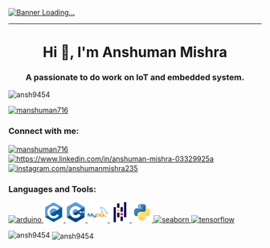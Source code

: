<a href="#" target="_blank" rel="noreferrer"><img src="https://user-images.githubusercontent.com/74038190/225813708-98b745f2-7d22-48cf-9150-083f1b00d6c9.gif" alt="Banner Loading..."></img></a>
<hr>
<h1 align="center">Hi 👋, I'm Anshuman Mishra</h1>
<h3 align="center">A passionate to do work on IoT and embedded system.</h3>

<p align="left"> <img src="https://komarev.com/ghpvc/?username=ansh9454&label=Profile%20views&color=0e75b6&style=flat" alt="ansh9454" /> </p>

<!--<p align="left"> <a href="https://github.com/ryo-ma/github-profile-trophy"><img src="https://github-profile-trophy.vercel.app/?username=ansh9454" alt="ansh9454" /></a> </p>-->

<p align="left"> <a href="https://twitter.com/manshuman716" target="blank"><img src="https://img.shields.io/twitter/follow/manshuman716?logo=twitter&style=for-the-badge" alt="manshuman716" /></a> </p>

<h3 align="left">Connect with me:</h3>
<p align="left">
<a href="https://twitter.com/manshuman716" target="blank"><img align="center" src="https://raw.githubusercontent.com/rahuldkjain/github-profile-readme-generator/master/src/images/icons/Social/twitter.svg" alt="manshuman716" height="30" width="40" /></a>
<a href="https://linkedin.com/in/https://www.linkedin.com/in/anshuman-mishra-03329925a" target="blank"><img align="center" src="https://raw.githubusercontent.com/rahuldkjain/github-profile-readme-generator/master/src/images/icons/Social/linked-in-alt.svg" alt="https://www.linkedin.com/in/anshuman-mishra-03329925a" height="30" width="40" /></a>
<a href="https://instagram.com/instagram.com/anshumanmishra235" target="blank"><img align="center" src="https://raw.githubusercontent.com/rahuldkjain/github-profile-readme-generator/master/src/images/icons/Social/instagram.svg" alt="instagram.com/anshumanmishra235" height="30" width="40" /></a>
</p>

<h3 align="left">Languages and Tools:</h3>
<p align="left"> <a href="https://www.arduino.cc/" target="_blank" rel="noreferrer"> <img src="https://cdn.worldvectorlogo.com/logos/arduino-1.svg" alt="arduino" width="40" height="40"/> </a> <a href="https://www.cprogramming.com/" target="_blank" rel="noreferrer"> <img src="https://raw.githubusercontent.com/devicons/devicon/master/icons/c/c-original.svg" alt="c" width="40" height="40"/> </a> <a href="https://www.w3schools.com/cpp/" target="_blank" rel="noreferrer"> <img src="https://raw.githubusercontent.com/devicons/devicon/master/icons/cplusplus/cplusplus-original.svg" alt="cplusplus" width="40" height="40"/> </a> <a href="https://www.mysql.com/" target="_blank" rel="noreferrer"> <img src="https://raw.githubusercontent.com/devicons/devicon/master/icons/mysql/mysql-original-wordmark.svg" alt="mysql" width="40" height="40"/> </a> <a href="https://pandas.pydata.org/" target="_blank" rel="noreferrer"> <img src="https://raw.githubusercontent.com/devicons/devicon/2ae2a900d2f041da66e950e4d48052658d850630/icons/pandas/pandas-original.svg" alt="pandas" width="40" height="40"/> </a> <a href="https://www.python.org" target="_blank" rel="noreferrer"> <img src="https://raw.githubusercontent.com/devicons/devicon/master/icons/python/python-original.svg" alt="python" width="40" height="40"/> </a> <a href="https://seaborn.pydata.org/" target="_blank" rel="noreferrer"> <img src="https://seaborn.pydata.org/_images/logo-mark-lightbg.svg" alt="seaborn" width="40" height="40"/> </a> <a href="https://www.tensorflow.org" target="_blank" rel="noreferrer"> <img src="https://www.vectorlogo.zone/logos/tensorflow/tensorflow-icon.svg" alt="tensorflow" width="40" height="40"/> </a> </p>

<p><img align="left" src="https://github-readme-stats.vercel.app/api/top-langs?username=ansh9454&show_icons=true&locale=en&layout=compact" alt="ansh9454" /></p>

<p>&nbsp;<img align="center" src="https://github-readme-stats.vercel.app/api?username=ansh9454&show_icons=true&locale=en" alt="ansh9454" /></p>

